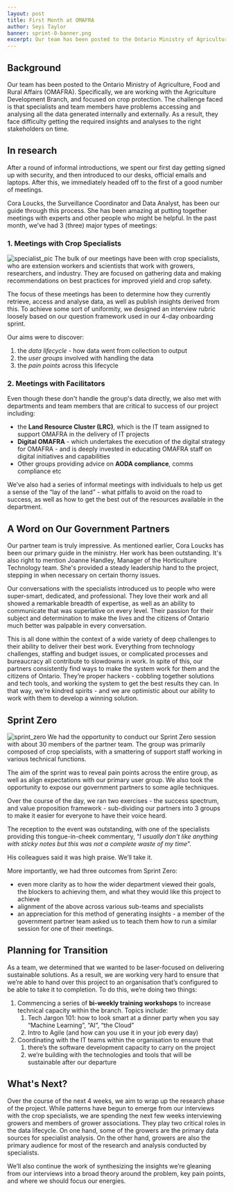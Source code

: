 ```yaml
---
layout: post
title: First Month at OMAFRA
author: Seyi Taylor
banner: sprint-0-banner.png
excerpt: Our team has been posted to the Ontario Ministry of Agriculture, Food and Rural Affairs (OMAFRA). Specifically, we are working with the Agriculture Development Branch, and focused on crop protection.
---
```

## Background
Our team has been posted to the Ontario Ministry of Agriculture, Food and Rural Affairs (OMAFRA). Specifically, we are working with the Agriculture Development Branch, and focused on crop protection. The challenge faced is that specialists and team members have problems accessing and analysing all the data generated internally and externally. As a result, they face difficulty getting the required insights and analyses to the right stakeholders on time. 


## In research
After a round of informal introductions, we spent our first day getting signed up with security, and then introduced to our desks, official emails and laptops. After this, we immediately headed off to the first of a good number of meetings.

Cora Loucks, the Surveillance Coordinator and Data Analyst, has been our guide through this process. She has been amazing at putting together meetings with experts and other people who might be helpful. In the past month, we’ve had 3 (three) major types of meetings:

### 1. Meetings with Crop Specialists
![specialist_pic](/omafra-updates/images/IMG_3008.JPG?auto=compress&cs=tinysrgb&dpr=1)
The bulk of our meetings have been with crop specialists, who are extension workers and scientists that work with growers, researchers, and industry.  They are focused on gathering data and making recommendations on best practices for improved yield and crop safety.

The focus of these meetings has been to determine how they currently retrieve, access and analyse data, as well as publish insights derived from this. To achieve some sort of uniformity, we designed an interview rubric loosely based on our question framework used in our 4-day onboarding sprint.

Our aims were to discover:
1. the _data lifecycle_ - how data went from collection to output
2. the _user groups_ involved with handling the data
3. the _pain points_ across this lifecycle 

### 2. Meetings with Facilitators
Even though these don't handle the group's data directly, we also met with departments and team members that are critical to success of our project including:
- the **Land Resource Cluster (LRC)**, which is the IT team assigned to support OMAFRA in the delivery of IT projects
- **Digital OMAFRA** - which undertakes the execution of the digital strategy for OMAFRA - and is deeply invested in educating OMAFRA staff on digital initiatives and capabilities
- Other groups providing advice on **AODA compliance**, comms compliance etc

We’ve also had a series of informal meetings with individuals to help us get a sense of the “lay of the land” - what pitfalls to avoid on the road to success, as well as how to get the best out of the resources available in the department. 


## A Word on Our Government Partners
Our partner team is truly impressive. As mentioned earlier, Cora Loucks has been our primary guide in the ministry. Her work has been outstanding. It's also right to mention Joanne Handley, Manager of the Horticulture Technology team. She's provided a steady leadership hand to the project, stepping in when necessary on certain thorny issues.

Our conversations with the specialists introduced us to people who were super-smart, dedicated, and professional. They love their work and all showed a remarkable breadth of expertise, as well as an ability to communicate that was superlative on every level. Their passion for their subject and determination to make the lives and the citizens of Ontario much better was palpable in every conversation.

This is all done within the context of a wide variety of deep challenges to their ability to deliver their best work. Everything from technology challenges, staffing and budget issues, or complicated processes and bureaucracy all contribute to slowdowns in work. In spite of this, our partners consistently find ways to make the system work for them and the citizens of Ontario. They’re proper hackers - cobbling together solutions and tech tools, and working the system to get the best results they can. In that way, we’re kindred spirits - and we are optimistic about our ability to work with them to develop a winning solution.


## Sprint Zero
![sprint_zero](/omafra-updates/images/IMG_0373.JPG?auto=compress&cs=tinysrgb&dpr=1)
We had the opportunity to conduct our Sprint Zero session with about 30 members of the partner team. The group was primarily composed of crop specialists, with a smattering of support staff working in various technical functions.

The aim of the sprint was to reveal pain points across the entire group, as well as align expectations with our primary user group. We also took the opportunity to expose our government partners to some agile techniques.

Over the course of the day, we ran two exercises - the success spectrum, and value proposition framework - sub-dividing our partners into 3 groups to make it easier for everyone to have their voice heard.

The reception to the event was outstanding, with one of the specialists providing this tongue-in-cheek commentary, “*I usually don't like anything with sticky notes but this was not a complete waste of my time*”.

His colleagues said it was high praise. We’ll take it. 

More importantly, we had three outcomes from Sprint Zero:
- even more clarity as to how the wider department viewed their goals, the blockers to achieving them, and what they would like this project to achieve
- alignment of the above across various sub-teams and specialists
- an appreciation for this method of generating insights - a member of the government partner team asked us to teach them how to run a similar session for one of their meetings.


## Planning for Transition
As a team, we determined that we wanted to be laser-focused on delivering sustainable solutions. As a result, we are working very hard to ensure that we’re able to hand over this project to an organisation that’s configured to be able to take it to completion. To do this, we’re doing two things:
1. Commencing a series of **bi-weekly training workshops** to increase technical capacity within the branch. Topics include:
   1. Tech Jargon 101: how to look smart at a dinner party when you say “Machine Learning”, “AI”, “the Cloud”
   2. Intro to Agile (and how can you use it in your job every day)
2. Coordinating with the IT teams within the organisation to ensure that
   1. there’s the software development capacity to carry on the project
   2. we’re building with the technologies and tools that will be sustainable after our departure


## What's Next?
Over the course of the next 4 weeks, we aim to wrap up the research phase of the project. While patterns have begun to emerge from our interviews with the crop specialists, we are spending the next few weeks interviewing growers and members of grower associations. They play two critical roles in the data lifecycle. On one hand, some of the growers are the primary data sources for specialist analysis. On the other hand, growers are also the primary audience for most of the research and analysis conducted by specialists.

We’ll also continue the work of synthesizing the insights we’re gleaning from our interviews into a broad theory around the problem, key pain points, and where we should focus our energies.

